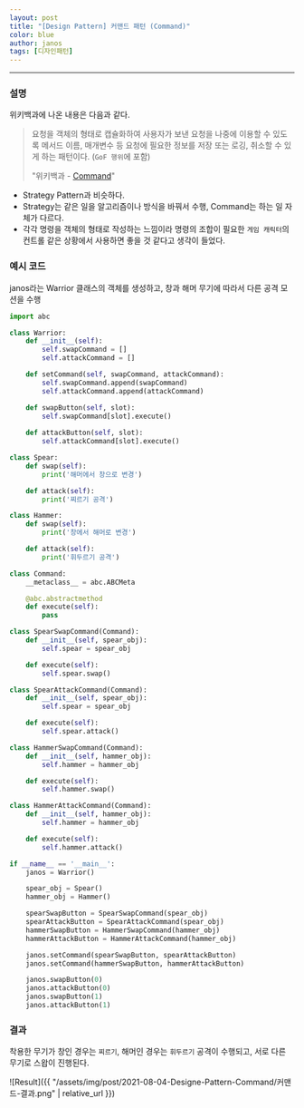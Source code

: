 ```yaml
---
layout: post
title: "[Design Pattern] 커맨드 패턴 (Command)"
color: blue
author: janos
tags: [디자인패턴]
---
```


---

### 설명

위키백과에 나온 내용은 다음과 같다.

> 요청을 객체의 형태로 캡슐화하여 사용자가 보낸 요청을 나중에 이용할 수 있도록 메서드 이름, 매개변수 등 요청에 필요한 정보를 저장 또는 로깅, 취소할 수 있게 하는 패턴이다. (`GoF 행위`에 포함)
> 
> "위키백과 - [Command](https://ko.wikipedia.org/wiki/커맨드_패턴)"

- Strategy Pattern과 비슷하다.
- Strategy는 같은 일을 알고리즘이나 방식을 바꿔서 수행, Command는 하는 일 자체가 다르다.
- 각각 명령을 객체의 형태로 작성하는 느낌이라 명령의 조합이 필요한 `게임 캐릭터`의 컨트롤 같은 상황에서 사용하면 좋을 것 같다고 생각이 들었다.

### 예시 코드

janos라는 Warrior 클래스의 객체를 생성하고, 창과 해머 무기에 따라서 다른 공격 모션을 수행

```python
import abc

class Warrior:
    def __init__(self):
        self.swapCommand = []
        self.attackCommand = []

    def setCommand(self, swapCommand, attackCommand):
        self.swapCommand.append(swapCommand)
        self.attackCommand.append(attackCommand)

    def swapButton(self, slot):
        self.swapCommand[slot].execute()
    
    def attackButton(self, slot):
        self.attackCommand[slot].execute()

class Spear:
    def swap(self):
        print('해머에서 창으로 변경')

    def attack(self):
        print('찌르기 공격')

class Hammer:
    def swap(self):
        print('창에서 해머로 변경')

    def attack(self):
        print('휘두르기 공격')

class Command:
    __metaclass__ = abc.ABCMeta

    @abc.abstractmethod
    def execute(self):
        pass

class SpearSwapCommand(Command):
    def __init__(self, spear_obj):
        self.spear = spear_obj

    def execute(self):
        self.spear.swap()

class SpearAttackCommand(Command):
    def __init__(self, spear_obj):
        self.spear = spear_obj

    def execute(self):
        self.spear.attack()

class HammerSwapCommand(Command):
    def __init__(self, hammer_obj):
        self.hammer = hammer_obj

    def execute(self):
        self.hammer.swap()

class HammerAttackCommand(Command):
    def __init__(self, hammer_obj):
        self.hammer = hammer_obj

    def execute(self):
        self.hammer.attack()

if __name__ == '__main__':
    janos = Warrior()

    spear_obj = Spear()
    hammer_obj = Hammer()

    spearSwapButton = SpearSwapCommand(spear_obj)
    spearAttackButton = SpearAttackCommand(spear_obj)
    hammerSwapButton = HammerSwapCommand(hammer_obj)
    hammerAttackButton = HammerAttackCommand(hammer_obj)

    janos.setCommand(spearSwapButton, spearAttackButton)
    janos.setCommand(hammerSwapButton, hammerAttackButton)

    janos.swapButton(0)
    janos.attackButton(0)
    janos.swapButton(1)
    janos.attackButton(1)
```

### 결과

착용한 무기가 창인 경우는 `찌르기`, 해머인 경우는 `휘두르기` 공격이 수행되고, 서로 다른 무기로 스왑이 진행된다.

![Result]({{ "/assets/img/post/2021-08-04-Designe-Pattern-Command/커맨드-결과.png" | relative_url }})